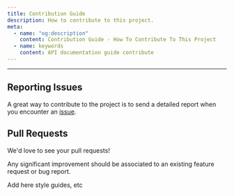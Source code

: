 ```yaml
---
title: Contribution Guide
description: How to contribute to this project.
meta:
  - name: "og:description"
    content: Contribution Guide - How To Contribute To This Project
  - name: keywords
    content: API documentation guide contribute
---
```


<KeyPoint/>

---

## Reporting Issues

A great way to contribute to the project is to send a detailed report when you encounter an [issue](https://github.com/ocular-d/vuepress-demo/issues "Link to isse tracker on GitHub").

## Pull Requests

We'd love to see your pull requests!

Any significant improvement should be associated to an existing feature request or bug report.

Add here style guides, etc
